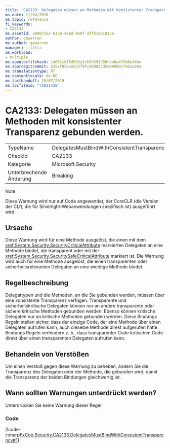 ```yaml
---
title: 'CA2133: Delegaten müssen an Methoden mit konsistenter Transparenz gebunden werden.'
ms.date: 11/04/2016
ms.topic: reference
f1_keywords:
- CA2133
ms.assetid: a09672e2-63cb-4abd-9e8f-dff515e101ce
author: gewarren
ms.author: gewarren
manager: jillfra
ms.workload:
- multiple
ms.openlocfilehash: 14061c0f54593a2cb9b591d39cb46a433b0e34be
ms.sourcegitcommit: 535ef05b1e553f0fc66082cd2e0998817eb2a56a
ms.translationtype: MT
ms.contentlocale: de-DE
ms.lasthandoff: 10/07/2019
ms.locfileid: "72021438"
---
```

# <a name="ca2133-delegates-must-bind-to-methods-with-consistent-transparency"></a>CA2133: Delegaten müssen an Methoden mit konsistenter Transparenz gebunden werden.

|||
|-|-|
|TypeName|DelegatesMustBindWithConsistentTransparency|
|CheckId|CA2133|
|Kategorie|Microsoft.Security|
|Unterbrechende Änderung|Breaking|

> [!NOTE]
> Diese Warnung wird nur auf Code angewendet, der CoreCLR (die Version der CLR, die für Silverlight-Webanwendungen spezifisch ist) ausgeführt wird.

## <a name="cause"></a>Ursache

Diese Warnung wird für eine Methode ausgelöst, die einen mit dem <xref:System.Security.SecurityCriticalAttribute> markierten Delegaten an eine Methode bindet, die transparent oder mit der <xref:System.Security.SecuritySafeCriticalAttribute> markiert ist. Die Warnung wird auch für eine Methode ausgelöst, die einen transparenten oder sicherheitsrelevanten Delegaten an eine wichtige Methode bindet.

## <a name="rule-description"></a>Regelbeschreibung

Delegattypen und die Methoden, an die Sie gebunden werden, müssen über eine konsistente Transparenz verfügen. Transparente und sicherheitskritische Delegaten können nur an andere transparente oder sichere kritische Methoden gebunden werden. Ebenso können kritische Delegaten nur an kritische Methoden gebunden werden. Diese Bindungs Regeln stellen sicher, dass der einzige Code, der eine Methode über einen Delegaten aufrufen kann, auch dieselbe Methode direkt aufgerufen hätte. Bindungs Regeln verhindern z. b., dass transparenter Code kritischen Code direkt über einen transparenten Delegaten aufrufen kann.

## <a name="how-to-fix-violations"></a>Behandeln von Verstößen

Um einen Verstoß gegen diese Warnung zu beheben, ändern Sie die Transparenz des Delegaten oder der Methode, die gebunden wird, damit die Transparenz der beiden Bindungen gleichwertig ist.

## <a name="when-to-suppress-warnings"></a>Wann sollten Warnungen unterdrückt werden?

Unterdrücken Sie keine Warnung dieser Regel.

### <a name="code"></a>Code

[!code-csharp[FxCop.Security.CA2133.DelegatesMustBindWithConsistentTransparency#1](../code-quality/codesnippet/CSharp/ca2133-delegates-must-bind-to-methods-with-consistent-transparency_1.cs)]